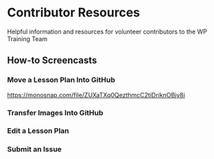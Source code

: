 # Contributor Resources
Helpful information and resources for volunteer contributors to the WP Training Team

## How-to Screencasts
### Move a Lesson Plan Into GitHub
https://monosnap.com/file/ZUXaTXq0QezthmcC2tiDriknOBjy8i

### Transfer Images Into GitHub

### Edit a Lesson Plan

### Submit an Issue

